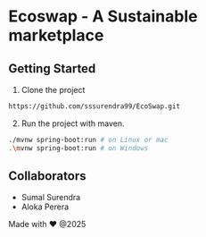 # Ecoswap - A Sustainable marketplace

## Getting Started

1. Clone the project

```bash
https://github.com/sssurendra99/EcoSwap.git
```

2. Run the project with maven.

```bash
./mvnw spring-boot:run # on Linux or mac
.\mvnw spring-boot:run # on Windows
```

## Collaborators

<ul>
    <li>Sumal Surendra</li>
    <li>Aloka Perera</li>
</ul>



Made with ❤️ @2025